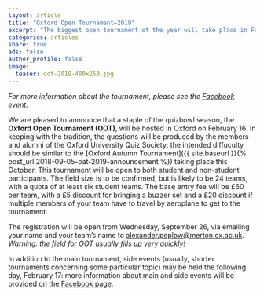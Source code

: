 ```yaml
---
layout: article
title: "Oxford Open Tournament–2019"
excerpt: "The biggest open tournament of the year will take place in February."
categories: articles
share: true
ads: false
author_profile: false
image:
  teaser: oot-2019-400x250.jpg
---
```


*For more information about the tournament, please see the [Facebook event](https://www.facebook.com/events/239585760078916/).*

We are pleased to announce that a staple of the quizbowl season, the **Oxford Open Tournament (OOT)**, will be hosted in Oxford on February 16. In keeping with the tradition, the questions will be produced by the members and alumni of the Oxford University Quiz Society: the intended diffuculty should be similar to the [Oxford Autumn Tournament]({{ site.baseurl }}{% post_url 2018-09-05-oat-2019-announcement %}) taking place this October. This tournament will be open to both student and non-student participants. The field size is to be confirmed, but is likely to be 24 teams, with a quota of at least six student teams. The base entry fee will be £60 per team, with a £5 discount for bringing a buzzer set and a £20 discount if multiple members of your team have to travel by aeroplane to get to the tournament.

The registration will be open from Wednesday, September 26, via emailing your name and your team’s name to <alexander.peplow@merton.ox.ac.uk>. *Warning: the field for OOT usually fills up very quickly!*

In addition to the main tournament, side events (usually, shorter tournaments concerning some particular topic) may be held the following day, February 17: more information about main and side events will be provided on the [Facebook page](https://www.facebook.com/events/239585760078916/).
